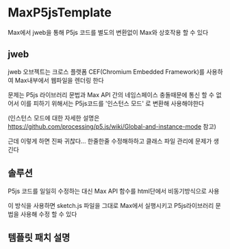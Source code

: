 # MaxP5jsTemplate

Max에서 jweb을 통해 P5js 코드를 별도의 변환없이 Max와 상호작용 할 수 있다

## jweb

jweb 오브젝트는 크로스 플랫폼 CEF(Chromium Embedded Framework)를 사용하여 Max내부에서 웹파일을 렌더링 한다

문제는 P5js 라이브러리 문법과 Max API 간의 네임스페이스 충돌때문에 통신 할 수 없어서
이를 피하기 위해서는 P5js코드를 '인스턴스 모드' 로 변환해 사용해야한다

(인스턴스 모드에 대한 자세한 설명은 https://github.com/processing/p5.js/wiki/Global-and-instance-mode 참고)

근데 이렇게 하면 진짜 귀찮다... 
한줄한줄 수정해하하고 클래스 파일 관리에 문제가 생긴다

## 솔루션

P5js 코드를 일일히 수정하는 대신 Max API 함수를 html단에서 비동기방식으로 사용

이 방식을 사용하면 sketch.js 파일을 그대로 Max에서 실행시키고 P5js라이브러리 문법을 사용해 수정 할 수 있다

## 템플릿 패치 설명




